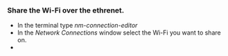 ### Share the Wi-Fi over the ethrenet.
- In the terminal type *nm-connection-editor*
- In the *Network Connections* window select the Wi-Fi you want to share on.
- 
